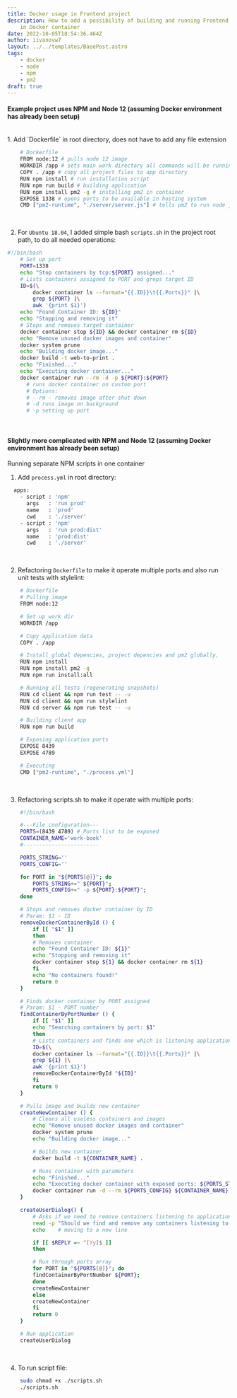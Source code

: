 ```yaml
---
title: Docker usage in Frontend project
description: How to add a possibility of building and running Frontend project
    in Docker container
date: 2022-10-05T18:54:36.464Z
author: iivanovw7
layout: ../../templates/BasePost.astro
tags:
    - docker
    - node
    - npm
    - pm2
draft: true
---
```


#### Example project uses NPM and Node 12 (assuming Docker environment has already been setup)

<br />
1. Add `Dockerfile` in root directory, does not have to add any file extension
<br />

```bash
    # Dockerfile
    FROM node:12 # pulls node 12 image
    WORKDIR /app # sets main work directory all commands will be running
    COPY . /app # copy all project files to app directory
    RUN npm install # run installation script
    RUN npm run build # building application
    RUN npm install pm2 -g # installing pm2 in container
    EXPOSE 1338 # opens ports to be available in hosting system
    CMD ["pm2-runtime", "./server/server.js"] # tells pm2 to run node js file

```

<br />

2. For `Ubuntu 18.04`, I added simple bash `scripts.sh` in the project root path, to do all needed operations:
   <br />

```bash
#!/bin/bash
    # Set up port
    PORT=1338
    echo "Stop containers by tcp:${PORT} assigned..."
    # Lists containers assigned to PORT and greps target ID
    ID=$(\
        docker container ls --format="{{.ID}}\t{{.Ports}}" |\
        grep ${PORT} |\
        awk '{print $1}')
    echo "Found Container ID: ${ID}"
    echo "Stopping and removing it"
    # Stops and removes target container
    docker container stop ${ID} && docker container rm ${ID}
    echo "Remove unused docker images and container"
    docker system prune
    echo "Building docker image..."
    docker build -t web-to-print .
    echo "Finished..."
    echo "Executing docker container..."
    docker container run --rm -d -p ${PORT}:${PORT}
      # runs docker container on custom port
      # Options:
      # --rm - removes image after shut down
      # -d runs image on background
      # -p setting up port

```

<br />

#### Slightly more complicated with NPM and Node 12 (assuming Docker environment has already been setup)

Running separate NPM scripts in one container
<br />

1. Add `process.yml` in root directory:

```bash
  apps:
    - script : 'npm'
      args   : 'run prod'
      name   : 'prod'
      cwd    : './server'
    - script : 'npm'
      args   : 'run prod:dist'
      name   : 'prod:dist'
      cwd    : './server'
```

<br />

2. Refactoring `Dockerfile` to make it operate multiple ports and also run unit tests with stylelint:

```bash
    # Dockerfile
    # Pulling image
    FROM node:12

    # Set up work dir
    WORKDIR /app

    # Copy application data
    COPY . /app

    # Install global depencies, project depencies and pm2 globally,
    RUN npm install
    RUN npm install pm2 -g
    RUN npm run install:all

    # Running all tests (regenerating snapshots)
    RUN cd client && npm run test -- -u
    RUN cd client && npm run stylelint
    RUN cd server && npm run test -- -u

    # Building client app
    RUN npm run build

    # Exposing application ports
    EXPOSE 8439
    EXPOSE 4789

    # Executing
    CMD ["pm2-runtime", "./process.yml"]
```

<br />

3. Refactoring scripts.sh to make it operate with multiple ports:

```bash
    #!/bin/bash

    #---File configuration---
    PORTS=(8439 4789) # Ports list to be exposed
    CONTAINER_NAME='work-book'
    #------------------------

    PORTS_STRING=''
    PORTS_CONFIG=''

    for PORT in "${PORTS[@]}"; do
        PORTS_STRING+=" ${PORT}";
        PORTS_CONFIG+=" -p ${PORT}:${PORT}";
    done

    # Stops and removes docker container by ID
    # Param: $1 - ID
    removeDockerContainerById () {
        if [[ "$1" ]]
        then
        # Removes container
        echo "Found Container ID: ${1}"
        echo "Stopping and removing it"
        docker container stop ${1} && docker container rm ${1}
        fi
        echo "No containers found!"
        return 0
    }

    # Finds docker container by PORT assigned
    # Param: $1 - PORT number
    findContainerByPortNumber () {
        if [[ "$1" ]]
        echo "Searching containers by port: $1"
        then
        # Lists containers and finds one which is listening application port
        ID=$(\
        docker container ls --format="{{.ID}}\t{{.Ports}}" |\
        grep ${1} |\
        awk '{print $1}')
        removeDockerContainerById "${ID}"
        fi
        return 0
    }

    # Pulls image and builds new container
    createNewContainer () {
        # Cleans all useless containers and images
        echo "Remove unused docker images and container"
        docker system prune
        echo "Building docker image..."

        # Builds new container
        docker build -t ${CONTAINER_NAME} .

        # Runs container with parameters
        echo "Finished..."
        echo "Executing docker container with exposed ports: ${PORTS_STRING}..."
        docker container run -d --rm ${PORTS_CONFIG} ${CONTAINER_NAME}
    }

    createUserDialog() {
        # Asks if we need to remove containers listening to application ports
        read -p "Should we find and remove any containers listening to: ${PORTS_STRING} ? [y/N] " -n 1 -r
        echo    # moving to a new line

        if [[ $REPLY =~ ^[Yy]$ ]]
        then

        # Run through ports array
        for PORT in "${PORTS[@]}"; do
        findContainerByPortNumber ${PORT};
        done
        createNewContainer
        else
        createNewContainer
        fi
        return 0
    }

    # Run application
    createUserDialog

```

<br />

4. To run script file:

```bash
    sudo chmod +x ./scripts.sh
    ./scripts.sh
```
